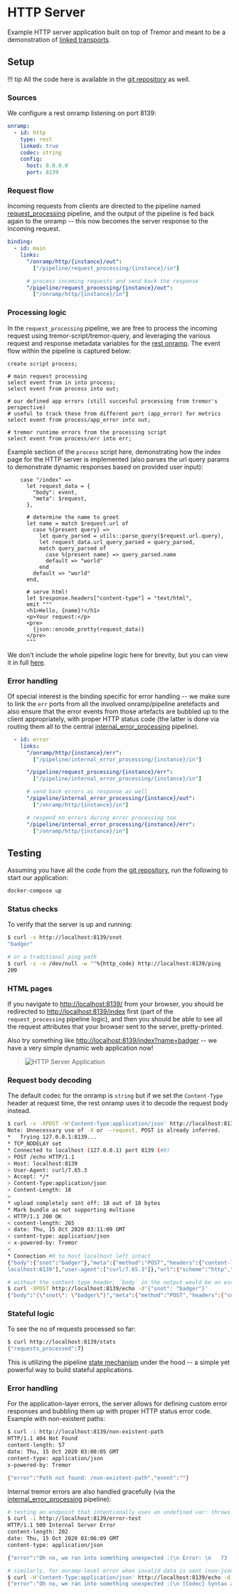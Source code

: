 # HTTP Server

Example HTTP server application built on top of Tremor and meant to be a demonstration of [linked transports](../../../operations/linked-transports.md).

## Setup

!!! tip
    All the code here is available in the [git repository](https://github.com/tremor-rs/tremor-www-docs/tree/main/docs/workshop/examples/30_servers_lt_http) as well.

### Sources

We configure a rest onramp listening on port 8139:

```yaml
onramp:
  - id: http
    type: rest
    linked: true
    codec: string
    config:
      host: 0.0.0.0
      port: 8139
```

### Request flow

Incoming requests from clients are directed to the pipeline named [request_processing](etc/tremor/config/request_processing.trickle) pipeline, and the output of the pipeline is fed back again to the onramp -- this now becomes the server response to the incoming request.

```yaml
binding:
  - id: main
    links:
      "/onramp/http/{instance}/out":
        ["/pipeline/request_processing/{instance}/in"]

      # process incoming requests and send back the response
      "/pipeline/request_processing/{instance}/out":
        ["/onramp/http/{instance}/in"]
```

### Processing logic

In the `request_processing` pipeline, we are free to process the incoming request using tremor-script/tremor-query, and leveraging the various request and response metadata variables for the [rest onramp](../../../artefacts/onramps.md#rest). The event flow within the pipeline is captured below:

```trickle
create script process;

# main request processing
select event from in into process;
select event from process into out;

# our defined app errors (still succesful processing from tremor's perspective)
# useful to track these from different port (app_error) for metrics
select event from process/app_error into out;

# tremor runtime errors from the processing script
select event from process/err into err;
```

Example section of the `process` script here, demonstrating how the index page for the HTTP server is implemented (also parses the url query params to demonstrate dynamic responses based on provided user input):

```
    case "/index" =>
      let request_data = {
        "body": event,
        "meta": $request,
      },

      # determine the name to greet
      let name = match $request.url of
        case %{present query} =>
          let query_parsed = utils::parse_query($request.url.query),
          let request_data.url_query_parsed = query_parsed,
          match query_parsed of
            case %{present name} => query_parsed.name
            default => "world"
          end
        default => "world"
      end,

      # serve html!
      let $response.headers["content-type"] = "text/html",
      emit """
      <h1>Hello, {name}!</h1>
      <p>Your request:</p>
      <pre>
        {json::encode_pretty(request_data)}
      </pre>
      """
```

We don't include the whole pipeline logic here for brevity, but you can view it in full [here](etc/tremor/config/request_processing.trickle).

### Error handling

Of special interest is the binding specific for error handling -- we make sure to link the `err` ports from all the involved onramp/pipeline aretefacts and also ensure that the error events from those artefacts are bubbled up to the client appropriately, with proper HTTP status code (the latter is done via routing them all to the central [internal_error_processing](etc/tremor/config/internal_error_processing.trickle) pipeline).

```yaml
  - id: error
    links:
      "/onramp/http/{instance}/err":
        ["/pipeline/internal_error_processing/{instance}/in"]

      "/pipeline/request_processing/{instance}/err":
        ["/pipeline/internal_error_processing/{instance}/in"]

      # send back errors as response as well
      "/pipeline/internal_error_processing/{instance}/out":
        ["/onramp/http/{instance}/in"]

      # respond on errors during error processing too
      "/pipeline/internal_error_processing/{instance}/err":
        ["/onramp/http/{instance}/in"]
```

## Testing

Assuming you have all the code from the [git repository](https://github.com/tremor-rs/tremor-www-docs/tree/main/docs/workshop/examples/30_servers_lt_http), run the following to start our application:

```sh
docker-compose up
```

### Status checks

To verify that the server is up and running:

```sh
$ curl -v http://localhost:8139/snot
"badger"

# or a traditional ping path
$ curl -s -o /dev/null -w ""%{http_code} http://localhost:8139/ping
200
```

### HTML pages

If you navigate to [http://localhost:8139/](http://localhost:8139/) from your browser, you should be redirected to [http://localhost:8139/index](http://localhost:8139/index) first (part of the `request_processing` pipeline logic), and then you should be able to see all the request attributes that your browser sent to the server, pretty-printed.

Also try something like [http://localhost:8139/index?name=badger](http://localhost:8139/index?name=badger) -- we have a very simple dynamic web application now!

> ![HTTP Server Application](images/tremor_web_server.png)


### Request body decoding

The default codec for the onramp is `string` but if we set the `Content-Type` header at request time, the rest onramp uses it to decode the request body instead.

```sh
$ curl -v -XPOST -H'Content-Type:application/json' http://localhost:8139/echo -d'{"snot": "badger"}'
Note: Unnecessary use of -X or --request, POST is already inferred.
*   Trying 127.0.0.1:8139...
* TCP_NODELAY set
* Connected to localhost (127.0.0.1) port 8139 (#0)
> POST /echo HTTP/1.1
> Host: localhost:8139
> User-Agent: curl/7.65.3
> Accept: */*
> Content-Type:application/json
> Content-Length: 18
>
* upload completely sent off: 18 out of 18 bytes
* Mark bundle as not supporting multiuse
< HTTP/1.1 200 OK
< content-length: 265
< date: Thu, 15 Oct 2020 03:11:09 GMT
< content-type: application/json
< x-powered-by: Tremor
<
* Connection #0 to host localhost left intact
{"body":{"snot":"badger"},"meta":{"method":"POST","headers":{"content-length":["18"],"content-type":["application/json"],"accept":["*/*"],"host":["
localhost:8139"],"user-agent":["curl/7.65.3"]},"url":{"scheme":"http","host":"localhost","port":8139,"path":"/echo"}}}

# without the content-type header, `body` in the output would be an escaped json string here
$ curl -XPOST http://localhost:8139/echo -d'{"snot": "badger"}'
{"body":"{\"snot\": \"badger\"}","meta":{"method":"POST","headers":{"content-length":["18"],"content-type":["application/x-www-form-urlencoded"],"accept":["*/*"],"host":["localhost:8139"],"user-agent":["curl/7.65.3"]},"url":{"scheme":"http","host":"localhost","port":8139,"path":"/echo"}}}
```

### Stateful logic

To see the no of requests processed so far:

```sh
$ curl http://localhost:8139/stats
{"requests_processed":7}
```

This is utilizing the pipeline [state mechanism](../../../tremor-script/index.md#state) under the hood -- a simple yet powerful way to build stateful applications.

### Error handling

For the application-layer errors, the server allows for defining custom error responses and bubbling them up with proper HTTP status error code. Example with non-existent paths:

```sh
$ curl -i http://localhost:8139/non-existent-path
HTTP/1.1 404 Not Found
content-length: 57
date: Thu, 15 Oct 2020 03:00:05 GMT
content-type: application/json
x-powered-by: Tremor

{"error":"Path not found: /non-existent-path","event":""}
```

Internal tremor errors are also handled gracefully (via the [internal_error_processing](etc/tremor/config/internal_error_processing.trickle) pipeline):

```sh
# testing an endpoint that intentionally uses an undefined var: throws a runtime error
$ curl -i http://localhost:8139/error-test
HTTP/1.1 500 Internal Server Error
content-length: 202
date: Thu, 15 Oct 2020 03:06:09 GMT
content-type: application/json

{"error":"Oh no, we ran into something unexpected :(\n Error: \n   73 |       emit \"\"\n      |            ^^^^^^^^^^^^^^^^ Trying to access a non existing local key `non_existent_var`\n\n","event":""}

# similarly, for onramp-level error when invalid data is sent (non-json here when the request content-type header is set to be json)
$ curl -H'Content-Type:application/json' http://localhost:8139/echo -d'{'
{"error":"Oh no, we ran into something unexpected :(\n [Codec] Syntax at character 0 ('{')","event_id":6,"source_id":"tremor://localhost/onramp/http/01/in"}
```
